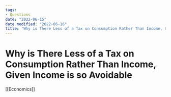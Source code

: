```yaml
---
tags:
- Questions
date: "2022-06-15"
date modified: "2022-06-16"
title: 'Why is There Less of a Tax on Consumption Rather Than Income, Given Income is so Avoidable'
---
```


# Why is There Less of a Tax on Consumption Rather Than Income, Given Income is so Avoidable
[[Economics]]
